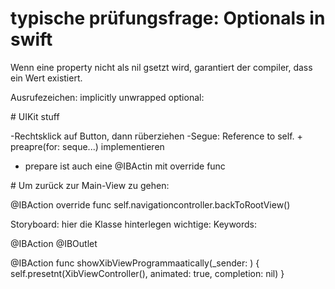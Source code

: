 # typische prüfungsfrage: Optionals in swift

Wenn eine property nicht als nil gsetzt wird,
garantiert der compiler, dass ein Wert existiert. 

Ausrufezeichen: implicitly unwrapped optional:

# UIKit stuff

-Rechtsklick auf Button, dann rüberziehen
-Segue: Reference to self. + preapre(for: seque...) implementieren
- prepare ist auch eine @IBActin mit override func

# Um zurück zur Main-View zu gehen:

@IBAction override func
self.navigationcontroller.backToRootView()


Storyboard: hier die Klasse hinterlegen
wichtige: Keywords: 

@IBAction
@IBOutlet

@IBAction func showXibViewProgrammaatically(_sender: <sender>) {
	self.presetnt(XibViewController(), animated: true, completion: nil)
}


